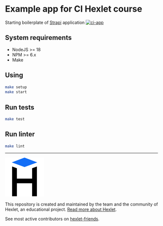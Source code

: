 # Example app for CI Hexlet course

Starting boilerplate of [Strapi](https://strapi.io/) application
     [![ci-app](https://github.com/Bulgakoffka/hexlet-ci-app/actions/workflows/ci-app.yml/badge.svg)](https://github.com/Bulgakoffka/hexlet-ci-app/actions/workflows/ci-app.yml)
## System requirements

* NodeJS >= 18
* NPM >= 6.x
* Make

## Using

```sh
make setup
make start
```

## Run tests

```sh
make test
```

## Run linter

```sh
make lint
```

---

[![Hexlet Ltd. logo](https://raw.githubusercontent.com/Hexlet/assets/master/images/hexlet_logo128.png)](https://hexlet.io/?utm_source=github&utm_medium=link&utm_campaign=hexlet-ci-app)

This repository is created and maintained by the team and the community of Hexlet, an educational project. [Read more about Hexlet](https://hexlet.io/?utm_source=github&utm_medium=link&utm_campaign=hexlet-ci-app).

See most active contributors on [hexlet-friends](https://friends.hexlet.io/).
